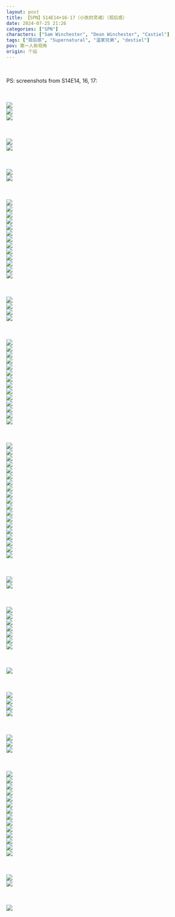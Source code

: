 ```yaml
---
layout: post
title: 【SPN】S14E14+16-17（小孩的灵魂）（观后感）
date: 2024-07-25 21:26
categories: ["SPN"]
characters: ["Sam Winchester", "Dean Winchester", "Castiel"]
tags: ["观后感", "Supernatural", "温家兄弟", "destiel"]
pov: 第一人称视角
origin: 个站
---
```


<br>

PS: screenshots from S14E14, 16, 17:

<br><br>
![](https://github.com/junesirius/junesirius.github.io/tree/master/assets/images/SPN/S14/2024-07-23-SPN-1414-1.jpg)
<br>
![](https://github.com/junesirius/junesirius.github.io/tree/master/assets/images/SPN/S14/2024-07-23-SPN-1414-2.jpg)
<br>
![](https://github.com/junesirius/junesirius.github.io/tree/master/assets/images/SPN/S14/2024-07-23-SPN-1414-3.jpg)
<br>

<br><br>
![](https://github.com/junesirius/junesirius.github.io/tree/master/assets/images/SPN/S14/2024-07-23-SPN-1414-4.jpg)
<br>
![](https://github.com/junesirius/junesirius.github.io/tree/master/assets/images/SPN/S14/2024-07-23-SPN-1414-5.jpg)
<br>

<br><br>
![](https://github.com/junesirius/junesirius.github.io/tree/master/assets/images/SPN/S14/2024-07-23-SPN-1414-6.jpg)
<br>
![](https://github.com/junesirius/junesirius.github.io/tree/master/assets/images/SPN/S14/2024-07-23-SPN-1414-7.jpg)
<br>

<br><br>
![](https://github.com/junesirius/junesirius.github.io/tree/master/assets/images/SPN/S14/2024-07-23-SPN-1414-8.jpg)
<br>
![](https://github.com/junesirius/junesirius.github.io/tree/master/assets/images/SPN/S14/2024-07-23-SPN-1414-9.jpg)
<br>
![](https://github.com/junesirius/junesirius.github.io/tree/master/assets/images/SPN/S14/2024-07-23-SPN-1414-10.jpg)
<br>
![](https://github.com/junesirius/junesirius.github.io/tree/master/assets/images/SPN/S14/2024-07-23-SPN-1414-11.jpg)
<br>
![](https://github.com/junesirius/junesirius.github.io/tree/master/assets/images/SPN/S14/2024-07-23-SPN-1414-12.jpg)
<br>
![](https://github.com/junesirius/junesirius.github.io/tree/master/assets/images/SPN/S14/2024-07-23-SPN-1414-13.jpg)
<br>
![](https://github.com/junesirius/junesirius.github.io/tree/master/assets/images/SPN/S14/2024-07-23-SPN-1414-14.jpg)
<br>
![](https://github.com/junesirius/junesirius.github.io/tree/master/assets/images/SPN/S14/2024-07-23-SPN-1414-15.jpg)
<br>
![](https://github.com/junesirius/junesirius.github.io/tree/master/assets/images/SPN/S14/2024-07-23-SPN-1414-16.jpg)
<br>
![](https://github.com/junesirius/junesirius.github.io/tree/master/assets/images/SPN/S14/2024-07-23-SPN-1414-17.jpg)
<br>
![](https://github.com/junesirius/junesirius.github.io/tree/master/assets/images/SPN/S14/2024-07-23-SPN-1414-18.jpg)
<br>
![](https://github.com/junesirius/junesirius.github.io/tree/master/assets/images/SPN/S14/2024-07-23-SPN-1414-19.jpg)
<br>
![](https://github.com/junesirius/junesirius.github.io/tree/master/assets/images/SPN/S14/2024-07-23-SPN-1414-20.jpg)
<br>

<br><br>
![](https://github.com/junesirius/junesirius.github.io/tree/master/assets/images/SPN/S14/2024-07-23-SPN-1414-21.jpg)
<br>
![](https://github.com/junesirius/junesirius.github.io/tree/master/assets/images/SPN/S14/2024-07-23-SPN-1414-22.jpg)
<br>
![](https://github.com/junesirius/junesirius.github.io/tree/master/assets/images/SPN/S14/2024-07-23-SPN-1414-23.jpg)
<br>
![](https://github.com/junesirius/junesirius.github.io/tree/master/assets/images/SPN/S14/2024-07-23-SPN-1414-24.jpg)
<br>

<br><br>
![](https://github.com/junesirius/junesirius.github.io/tree/master/assets/images/SPN/S14/2024-07-23-SPN-1414-25.jpg)
<br>
![](https://github.com/junesirius/junesirius.github.io/tree/master/assets/images/SPN/S14/2024-07-23-SPN-1414-26.jpg)
<br>
![](https://github.com/junesirius/junesirius.github.io/tree/master/assets/images/SPN/S14/2024-07-23-SPN-1414-27.jpg)
<br>
![](https://github.com/junesirius/junesirius.github.io/tree/master/assets/images/SPN/S14/2024-07-23-SPN-1414-28.jpg)
<br>
![](https://github.com/junesirius/junesirius.github.io/tree/master/assets/images/SPN/S14/2024-07-23-SPN-1414-29.jpg)
<br>
![](https://github.com/junesirius/junesirius.github.io/tree/master/assets/images/SPN/S14/2024-07-23-SPN-1414-30.jpg)
<br>
![](https://github.com/junesirius/junesirius.github.io/tree/master/assets/images/SPN/S14/2024-07-23-SPN-1414-31.jpg)
<br>
![](https://github.com/junesirius/junesirius.github.io/tree/master/assets/images/SPN/S14/2024-07-23-SPN-1414-32.jpg)
<br>
![](https://github.com/junesirius/junesirius.github.io/tree/master/assets/images/SPN/S14/2024-07-23-SPN-1414-33.jpg)
<br>
![](https://github.com/junesirius/junesirius.github.io/tree/master/assets/images/SPN/S14/2024-07-23-SPN-1414-34.jpg)
<br>
![](https://github.com/junesirius/junesirius.github.io/tree/master/assets/images/SPN/S14/2024-07-23-SPN-1414-35.jpg)
<br>
![](https://github.com/junesirius/junesirius.github.io/tree/master/assets/images/SPN/S14/2024-07-23-SPN-1414-36.jpg)
<br>
![](https://github.com/junesirius/junesirius.github.io/tree/master/assets/images/SPN/S14/2024-07-23-SPN-1414-37.jpg)
<br>
![](https://github.com/junesirius/junesirius.github.io/tree/master/assets/images/SPN/S14/2024-07-23-SPN-1414-38.jpg)
<br>

<br><br>
![](https://github.com/junesirius/junesirius.github.io/tree/master/assets/images/SPN/S14/2024-07-23-SPN-1414-39.jpg)
<br>
![](https://github.com/junesirius/junesirius.github.io/tree/master/assets/images/SPN/S14/2024-07-23-SPN-1414-40.jpg)
<br>
![](https://github.com/junesirius/junesirius.github.io/tree/master/assets/images/SPN/S14/2024-07-23-SPN-1414-41.jpg)
<br>
![](https://github.com/junesirius/junesirius.github.io/tree/master/assets/images/SPN/S14/2024-07-23-SPN-1414-42.jpg)
<br>
![](https://github.com/junesirius/junesirius.github.io/tree/master/assets/images/SPN/S14/2024-07-23-SPN-1414-43.jpg)
<br>
![](https://github.com/junesirius/junesirius.github.io/tree/master/assets/images/SPN/S14/2024-07-23-SPN-1414-44.jpg)
<br>
![](https://github.com/junesirius/junesirius.github.io/tree/master/assets/images/SPN/S14/2024-07-23-SPN-1414-45.jpg)
<br>
![](https://github.com/junesirius/junesirius.github.io/tree/master/assets/images/SPN/S14/2024-07-23-SPN-1414-46.jpg)
<br>
![](https://github.com/junesirius/junesirius.github.io/tree/master/assets/images/SPN/S14/2024-07-23-SPN-1414-47.jpg)
<br>
![](https://github.com/junesirius/junesirius.github.io/tree/master/assets/images/SPN/S14/2024-07-23-SPN-1414-48.jpg)
<br>
![](https://github.com/junesirius/junesirius.github.io/tree/master/assets/images/SPN/S14/2024-07-23-SPN-1414-49.jpg)
<br>
![](https://github.com/junesirius/junesirius.github.io/tree/master/assets/images/SPN/S14/2024-07-23-SPN-1414-50.jpg)
<br>
![](https://github.com/junesirius/junesirius.github.io/tree/master/assets/images/SPN/S14/2024-07-23-SPN-1414-51.jpg)
<br>
![](https://github.com/junesirius/junesirius.github.io/tree/master/assets/images/SPN/S14/2024-07-23-SPN-1414-52.jpg)
<br>
![](https://github.com/junesirius/junesirius.github.io/tree/master/assets/images/SPN/S14/2024-07-23-SPN-1414-53.jpg)
<br>
![](https://github.com/junesirius/junesirius.github.io/tree/master/assets/images/SPN/S14/2024-07-23-SPN-1414-54.jpg)
<br>
![](https://github.com/junesirius/junesirius.github.io/tree/master/assets/images/SPN/S14/2024-07-23-SPN-1414-55.jpg)
<br>
![](https://github.com/junesirius/junesirius.github.io/tree/master/assets/images/SPN/S14/2024-07-23-SPN-1414-56.jpg)
<br>
![](https://github.com/junesirius/junesirius.github.io/tree/master/assets/images/SPN/S14/2024-07-23-SPN-1414-57.jpg)
<br>

<br><br>
![](https://github.com/junesirius/junesirius.github.io/tree/master/assets/images/SPN/S14/2024-07-24-SPN-1416-1.jpg)
<br>
![](https://github.com/junesirius/junesirius.github.io/tree/master/assets/images/SPN/S14/2024-07-24-SPN-1416-2.jpg)
<br>

<br><br>
![](https://github.com/junesirius/junesirius.github.io/tree/master/assets/images/SPN/S14/2024-07-24-SPN-1416-3.jpg)
<br>
![](https://github.com/junesirius/junesirius.github.io/tree/master/assets/images/SPN/S14/2024-07-24-SPN-1416-4.jpg)
<br>
![](https://github.com/junesirius/junesirius.github.io/tree/master/assets/images/SPN/S14/2024-07-24-SPN-1416-5.jpg)
<br>
![](https://github.com/junesirius/junesirius.github.io/tree/master/assets/images/SPN/S14/2024-07-24-SPN-1416-6.jpg)
<br>
![](https://github.com/junesirius/junesirius.github.io/tree/master/assets/images/SPN/S14/2024-07-24-SPN-1416-7.jpg)
<br>
![](https://github.com/junesirius/junesirius.github.io/tree/master/assets/images/SPN/S14/2024-07-24-SPN-1416-9.jpg)
<br>
![](https://github.com/junesirius/junesirius.github.io/tree/master/assets/images/SPN/S14/2024-07-24-SPN-1416-10.jpg)
<br>

<br><br>
![](https://github.com/junesirius/junesirius.github.io/tree/master/assets/images/SPN/S14/2024-07-24-SPN-1416-8.jpg)
<br>

<br><br>
![](https://github.com/junesirius/junesirius.github.io/tree/master/assets/images/SPN/S14/2024-07-24-SPN-1416-11.jpg)
<br>
![](https://github.com/junesirius/junesirius.github.io/tree/master/assets/images/SPN/S14/2024-07-24-SPN-1416-12.jpg)
<br>
![](https://github.com/junesirius/junesirius.github.io/tree/master/assets/images/SPN/S14/2024-07-24-SPN-1416-13.jpg)
<br>
![](https://github.com/junesirius/junesirius.github.io/tree/master/assets/images/SPN/S14/2024-07-24-SPN-1416-14.jpg)
<br>

<br><br>
![](https://github.com/junesirius/junesirius.github.io/tree/master/assets/images/SPN/S14/2024-07-25-SPN-1417-1.jpg)
<br>
![](https://github.com/junesirius/junesirius.github.io/tree/master/assets/images/SPN/S14/2024-07-25-SPN-1417-2.jpg)
<br>
![](https://github.com/junesirius/junesirius.github.io/tree/master/assets/images/SPN/S14/2024-07-25-SPN-1417-3.jpg)
<br>

<br><br>
![](https://github.com/junesirius/junesirius.github.io/tree/master/assets/images/SPN/S14/2024-07-25-SPN-1417-4.jpg)
<br>
![](https://github.com/junesirius/junesirius.github.io/tree/master/assets/images/SPN/S14/2024-07-25-SPN-1417-5.jpg)
<br>
![](https://github.com/junesirius/junesirius.github.io/tree/master/assets/images/SPN/S14/2024-07-25-SPN-1417-6.jpg)
<br>
![](https://github.com/junesirius/junesirius.github.io/tree/master/assets/images/SPN/S14/2024-07-25-SPN-1417-7.jpg)
<br>
![](https://github.com/junesirius/junesirius.github.io/tree/master/assets/images/SPN/S14/2024-07-25-SPN-1417-8.jpg)
<br>
![](https://github.com/junesirius/junesirius.github.io/tree/master/assets/images/SPN/S14/2024-07-25-SPN-1417-9.jpg)
<br>
![](https://github.com/junesirius/junesirius.github.io/tree/master/assets/images/SPN/S14/2024-07-25-SPN-1417-10.jpg)
<br>
![](https://github.com/junesirius/junesirius.github.io/tree/master/assets/images/SPN/S14/2024-07-25-SPN-1417-11.jpg)
<br>
![](https://github.com/junesirius/junesirius.github.io/tree/master/assets/images/SPN/S14/2024-07-25-SPN-1417-12.jpg)
<br>
![](https://github.com/junesirius/junesirius.github.io/tree/master/assets/images/SPN/S14/2024-07-25-SPN-1417-13.jpg)
<br>
![](https://github.com/junesirius/junesirius.github.io/tree/master/assets/images/SPN/S14/2024-07-25-SPN-1417-14.jpg)
<br>
![](https://github.com/junesirius/junesirius.github.io/tree/master/assets/images/SPN/S14/2024-07-25-SPN-1417-15.jpg)
<br>
![](https://github.com/junesirius/junesirius.github.io/tree/master/assets/images/SPN/S14/2024-07-25-SPN-1417-16.jpg)
<br>
![](https://github.com/junesirius/junesirius.github.io/tree/master/assets/images/SPN/S14/2024-07-25-SPN-1417-17.jpg)
<br>

<br><br>
![](https://github.com/junesirius/junesirius.github.io/tree/master/assets/images/SPN/S14/2024-07-25-SPN-1417-18.jpg)
<br>
![](https://github.com/junesirius/junesirius.github.io/tree/master/assets/images/SPN/S14/2024-07-25-SPN-1417-19.jpg)
<br>

<br><br>
![](https://github.com/junesirius/junesirius.github.io/tree/master/assets/images/SPN/S14/2024-07-25-SPN-1417-20.jpg)
<br>
